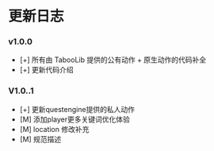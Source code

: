 # 更新日志
### v1.0.0 
- [+] 所有由 TabooLib 提供的公有动作 + 原生动作的代码补全
- [+] 更新代码介绍
### V1.0..1
- [+] 更新questengine提供的私人动作
- [M] 添加player更多关键词优化体验
- [M] location 修改补充
- [M] 规范描述